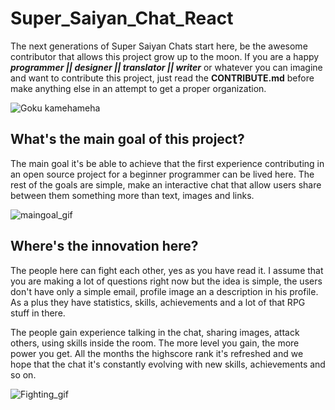 # Super_Saiyan_Chat_React
The next generations of Super Saiyan Chats start here, be the awesome contributor that allows this project grow up to the moon.
If you are a happy ***programmer || designer || translator || writer*** or whatever you can imagine and want to contribute this project, just read the **CONTRIBUTE.md** before make anything else in an attempt to get a proper organization.

![Goku kamehameha](https://78.media.tumblr.com/03169a22c6d6cf88f63b3c2adb0d9706/tumblr_omqjomUpxw1rqur4vo1_500.gif)

## What's the main goal of this project?
The main goal it's be able to achieve that the first experience contributing in an open source project for a beginner programmer can be lived here. The rest of the goals are simple, make an interactive chat that allow users share between them something more than text, images and links.

![maingoal_gif](https://78.media.tumblr.com/7d07808c1a5c3797f04bc82a0baf3a37/tumblr_inline_nu4iu7tQET1s22cpf_500.gif)


## Where's the innovation here?
The people here can fight each other, yes as you have read it. I assume that you are making a lot of questions right now but the idea is simple, the users don't have only a simple email, profile image an a description in his profile. As a plus they have statistics, skills, achievements and a lot of that RPG stuff in there.

The people gain experience talking in the chat, sharing images, attack others, using skills inside the room. The more level you gain, the more power you get. All the months the highscore rank it's refreshed and we hope that the chat it's constantly evolving with new skills, achievements and so on.

![Fighting_gif](https://78.media.tumblr.com/451f87dfe831b876135f9bdb6de24570/tumblr_o6sqmceRQe1u7487lo1_500.gif)
